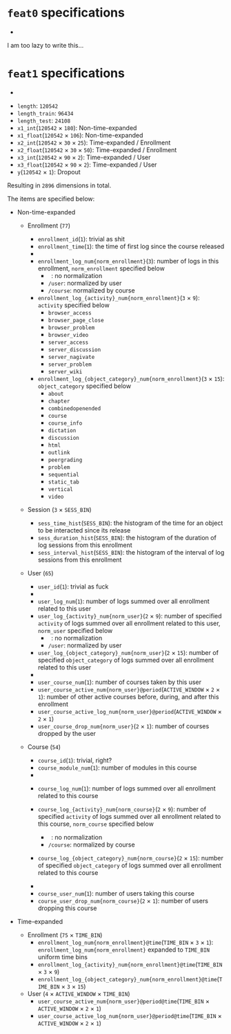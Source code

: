 # `feat0` specifications
-
I am too lazy to write this...

# `feat1` specifications
-

* `length`: `120542`
* `length_train`: `96434`
* `length_test`: `24108`
* `x1_int`(`120542` × `180`): Non-time-expanded
* `x1_float`(`120542` × `106`): Non-time-expanded
* `x2_int`(`120542` × `30` × `25`): Time-expanded / Enrollment
* `x2_float`(`120542` × `30` × `50`): Time-expanded / Enrollment
* `x3_int`(`120542` × `90` × `2`): Time-expanded / User
* `x3_float`(`120542` × `90` × `2`): Time-expanded / User
* `y`(`120542` × `1`): Dropout

Resulting in `2896` dimensions in total.

The items are specified below:

* Non-time-expanded
    * Enrollment (`77`)
        * `enrollment_id`(`1`): trivial as shit
        * `enrollment_time`(`1`): the time of first log since the course released

        -
        * `enrollment_log_num{norm_enrollment}`(`3`): number of logs in this enrollment, `norm_enrollment` specified below
            * ` `: no normalization
            * `/user`: normalized by user
            * `/course`: normalized by course
        * `enrollment_log_{activity}_num{norm_enrollment}`(`3` × `9`): `activity` specified below
            * `browser_access`
            * `browser_page_close`
            * `browser_problem`
            * `browser_video`
            * `server_access`
            * `server_discussion`
            * `server_nagivate`
            * `server_problem`
            * `server_wiki`
        * `enrollment_log_{object_category}_num{norm_enrollment}`(`3` × `15`): `object_category` specified below
            * `about`
            * `chapter`
            * `combinedopenended`
            * `course`
            * `course_info`
            * `dictation`
            * `discussion`
            * `html`
            * `outlink`
            * `peergrading`
            * `problem`
            * `sequential`
            * `static_tab`
            * `vertical`
            * `video`
    * Session (`3` × `SESS_BIN`)
        * `sess_time_hist`(`SESS_BIN`): the histogram of the time for an object to be interacted since its release
        * `sess_duration_hist`(`SESS_BIN`): the histogram of the duration of log sessions from this enrollment
        * `sess_interval_hist`(`SESS_BIN`): the histogram of the interval of log sessions from this enrollment

    * User (`65`)
        * `user_id`(`1`): trivial as fuck

        -
        * `user_log_num`(`1`): number of logs summed over all enrollment related to this user
        * `user_log_{activity}_num{norm_user}`(`2` × `9`): number of specified `activity` of logs summed over all enrollment related to this user, `norm_user` specified below
            * ` `: no normalization
            * `/user`: normalized by user
        * `user_log_{object_category}_num{norm_user}`(`2` × `15`): number of specified `object_category` of logs summed over all enrollment related to this user
        
        -
        * `user_course_num`(`1`): number of courses taken by this user
        * `user_course_active_num{norm_user}@period`(`ACTIVE_WINDOW` × `2` × `1`): number of other active courses before, during, and after this enrollment
        * `user_course_active_log_num{norm_user}@period`(`ACTIVE_WINDOW` × `2` × `1`)
        * `user_course_drop_num{norm_user}`(`2` × `1`): number of courses dropped by the user
    * Course (`54`)
        * `course_id`(`1`): trivial, right?
        * `course_module_num`(`1`): number of modules in this course

        -
        * `course_log_num`(`1`): number of logs summed over all enrollment related to this course
        * `course_log_{activity}_num{norm_course}`(`2` × `9`): number of specified `activity` of logs summed over all enrollment related to this course, `norm_course` specified below
            * ` `: no normalization
            * `/course`: normalized by course

        * `course_log_{object_category}_num{norm_course}`(`2` × `15`): number of specified `object_category` of logs summed over all enrollment related to this course

        -
        * `course_user_num`(`1`): number of users taking this course
        * `course_user_drop_num{norm_course}`(`2` × `1`): number of users dropping this course
        
* Time-expanded 
    * Enrollment (`75` × `TIME_BIN`)
        * `enrollment_log_num{norm_enrollment}@time`(`TIME_BIN` × `3` × `1`): `enrollment_log_num{norm_enrollment}` expanded to `TIME_BIN` uniform time bins
        * `enrollment_log_{activity}_num{norm_enrollment}@time`(`TIME_BIN` × `3` × `9`)
        * `enrollment_log_{object_category}_num{norm_enrollment}@time`(`TIME_BIN` × `3` × `15`)
    * User (`4` × `ACTIVE_WINDOW` × `TIME_BIN`)
        * `user_course_active_num{norm_user}@period@time`(`TIME_BIN` × `ACTIVE_WINDOW` × `2` × `1`)
        * `user_course_active_log_num{norm_user}@period@time`(`TIME_BIN` × `ACTIVE_WINDOW` × `2` × `1`)
        
